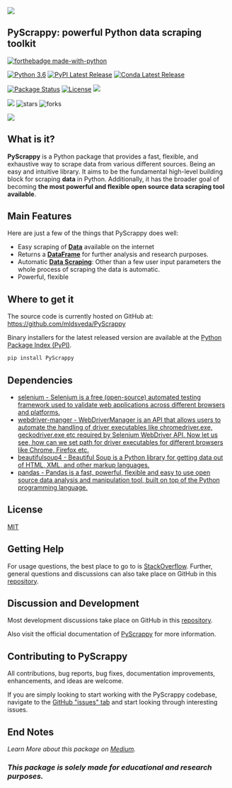 ![](https://raw.githubusercontent.com/mldsveda/PyScrappy/main/PyScrappy.png)


## PyScrappy: powerful Python data scraping toolkit

[![forthebadge made-with-python](http://ForTheBadge.com/images/badges/made-with-python.svg)](https://www.python.org/)    

[![Python 3.6](https://img.shields.io/badge/python-3.6-blue.svg)](https://www.python.org/downloads/release/python-360/) 
[![PyPI Latest Release](https://img.shields.io/pypi/v/PyScrappy.svg)](https://pypi.org/project/PyScrappy/)
[![Conda Latest Release](https://anaconda.org/conda-forge/pandas/badges/version.svg)](https://anaconda.org/anaconda/pandas/)

[![Package Status](https://img.shields.io/pypi/status/PyScrappy.svg)](https://pypi.org/project/PyScrappy/)
[![License](https://img.shields.io/pypi/l/PyScrappy.svg)](https://github.com/mldsveda/PyScrappy/blob/main/LICENSE)
![](https://img.shields.io/pypi/dm/PyScrappy)

![](https://komarev.com/ghpvc/?username=mldsveda&style=flat-square)
![stars](https://img.shields.io/github/stars/mldsveda/PyScrappy?style=social)
![forks](https://img.shields.io/github/forks/mldsveda/PyScrappy?style=social)

[![](https://img.shields.io/badge/pyscrappy-official%20documentation-blue)](https://pyscrappy.netlify.app/)


## What is it?

**PyScrappy** is a Python package that provides a fast, flexible, and exhaustive way to scrape data from various different sources. Being an
easy and intuitive library. It aims to be the fundamental high-level building block for scraping **data** in Python. Additionally, it has the broader goal of becoming **the most powerful and flexible open source data scraping tool available**.

## Main Features
Here are just a few of the things that PyScrappy does well:

  - Easy scraping of [**Data**](https://medium.com/analytics-vidhya/web-scraping-in-python-using-the-all-new-pyscrappy-5c136ed6906b) available on the internet
  - Returns a [**DataFrame**](https://pandas.pydata.org/docs/reference/api/pandas.DataFrame.html) for further analysis and research purposes.
  - Automatic [**Data Scraping**](https://medium.com/analytics-vidhya/web-scraping-in-python-using-the-all-new-pyscrappy-5c136ed6906b): Other than a few user input parameters the whole process of scraping the data is automatic.
  - Powerful, flexible 

## Where to get it
The source code is currently hosted on GitHub at:
https://github.com/mldsveda/PyScrappy

Binary installers for the latest released version are available at the [Python
Package Index (PyPI)](https://pypi.org/project/PyScrappy/).

```sh
pip install PyScrappy
```

## Dependencies
- [selenium - Selenium is a free (open-source) automated testing framework used to validate web applications across different browsers and platforms.](https://www.selenium.dev/)
- [webdriver-manger - WebDriverManager is an API that allows users to automate the handling of driver executables like chromedriver.exe, geckodriver.exe etc required by Selenium WebDriver API. Now let us see, how can we set path for driver executables for different browsers like Chrome, Firefox etc.](https://github.com/bonigarcia/webdrivermanager)
- [beautifulsoup4 - Beautiful Soup is a Python library for getting data out of HTML, XML, and other markup languages.](https://www.crummy.com/software/BeautifulSoup/bs4/doc/)
- [pandas - Pandas is a fast, powerful, flexible and easy to use open source data analysis and manipulation tool, built on top of the Python programming language.](https://pandas.pydata.org/)


## License
[MIT](https://github.com/mldsveda/PyScrappy/blob/main/LICENSE)

## Getting Help

For usage questions, the best place to go to is [StackOverflow](https://stackoverflow.com/questions/tagged/pyscrappy).
Further, general questions and discussions can also take place on GitHub in this [repository](https://github.com/mldsveda/PyScrappy).

## Discussion and Development
Most development discussions take place on GitHub in this [repository](https://github.com/mldsveda/PyScrappy).

Also visit the official documentation of [PyScrappy](https://pyscrappy.netlify.app/) for more information.

## Contributing to PyScrappy
All contributions, bug reports, bug fixes, documentation improvements, enhancements, and ideas are welcome.

If you are simply looking to start working with the PyScrappy codebase, navigate to the [GitHub "issues" tab](https://github.com/mldsveda/PyScrappy/issues) and start looking through interesting issues.

## End Notes
*Learn More about this package on [Medium](https://medium.com/analytics-vidhya/web-scraping-in-python-using-the-all-new-pyscrappy-5c136ed6906b).*

### ***This package is solely made for educational and research purposes.***
